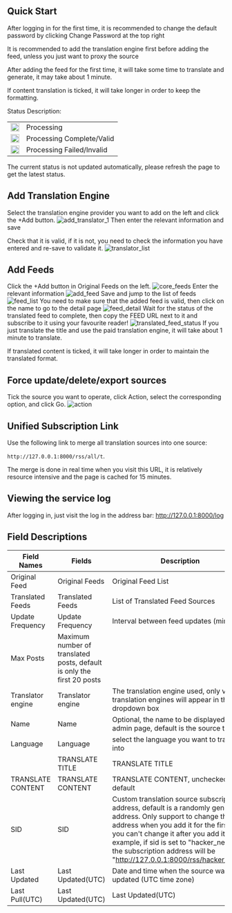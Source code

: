 ## Quick Start

After logging in for the first time, it is recommended to change the default password by clicking Change Password at the top right

It is recommended to add the translation engine first before adding the feed, unless you just want to proxy the source

After adding the feed for the first time, it will take some time to translate and generate, it may take about 1 minute.

If content translation is ticked, it will take longer in order to keep the formatting.

Status Description:

<table> <tr> <td><img src="/assets/icon-loading.svg" width="20" height="20"></td> <td>Processing</td> </tr> <tr> <td><img src="/assets/icon-yes.svg" width="20" height="20"></td> <td>Processing Complete/Valid</td> </tr> <tr> <td><img src="/assets/icon-no.svg" width="20" height="20"></td> <td>Processing Failed/Invalid</td></tr> </table>

The current status is not updated automatically, please refresh the page to get the latest status.

## Add Translation Engine
Select the translation engine provider you want to add on the left and click the +Add button.
![add_translator_1](/assets/add_translator_1.png)
Then enter the relevant information and save

Check that it is valid, if it is not, you need to check the information you have entered and re-save to validate it.
![translator_list](/assets/translator_list.png)

## Add Feeds
Click the +Add button in Original Feeds on the left.
![core_feeds](/assets/core_feeds.png)
Enter the relevant information
![add_feed](/assets/add_feed.png)
Save and jump to the list of feeds
![feed_list](/assets/feeds_list_2.png)
You need to make sure that the added feed is valid, then click on the name to go to the detail page
![feed_detail](/assets/feed_detail.png)
Wait for the status of the translated feed to complete, then copy the FEED URL next to it and subscribe to it using your favourite reader!
![translated_feed_status](/assets/translated_feed_status.png)
If you just translate the title and use the paid translation engine, it will take about 1 minute to translate.

If translated content is ticked, it will take longer in order to maintain the translated format.

## Force update/delete/export sources
Tick the source you want to operate, click Action, select the corresponding option, and click Go.
![action](/assets/action.png)

## Unified Subscription Link
Use the following link to merge all translation sources into one source:

`http://127.0.0.1:8000/rss/all/t`.

The merge is done in real time when you visit this URL, it is relatively resource intensive and the page is cached for 15 minutes.

## Viewing the service log
After logging in, just visit the log in the address bar: http://127.0.0.1:8000/log

## Field Descriptions
| Field Names | Fields | Description |
| ------ | ---- | ---- |
| Original Feed | Original Feeds | Original Feed List |
| Translated Feeds | Translated Feeds | List of Translated Feed Sources |
| Update Frequency | Update Frequency | Interval between feed updates (minutes) |
| Max Posts | Maximum number of translated posts, default is only the first 20 posts |
| Translator engine | Translator engine | The translation engine used, only valid translation engines will appear in the dropdown box |
| Name | Name | Optional, the name to be displayed in the admin page, default is the source title |
| Language | Language | select the language you want to translate into | | Translation Title | TRANSLATION TITLE
| | TRANSLATE TITLE | TRANSLATE TITLE | Translation Title, checked by default | | Translation Content | TRANSLATE TITLE | TRANSLATE TITLE
| TRANSLATE CONTENT | TRANSLATE CONTENT | TRANSLATE CONTENT, unchecked by default | | SID | SID | SID | SID, unchecked by default
| SID | SID | Custom translation source subscription address, default is a randomly generated address. Only support to change the address when you add it for the first time, you can't change it after you add it. For example, if sid is set to "hacker_news", the subscription address will be "http://127.0.0.1:8000/rss/hacker_news"| | Last Updated | Last Updated | Last Updated
| Last Updated | Last Updated(UTC) | Date and time when the source was last updated (UTC time zone) | Last Pulled | Last Pulled | Last Updated(UTC)
| Last Pull(UTC) | Last Updated(UTC) | Last Updated(UTC) | Last Updated(UTC) | Last Updated(UTC)
